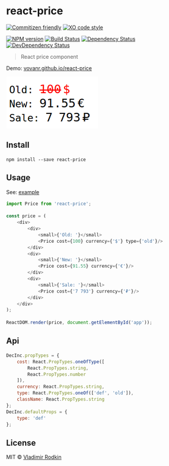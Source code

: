 # react-price

[![Commitizen friendly][commitizen-image]][commitizen-url]
[![XO code style][codestyle-image]][codestyle-url]

[![NPM version][npm-image]][npm-url]
[![Build Status][travis-image]][travis-url]
[![Dependency Status][depstat-image]][depstat-url]
[![DevDependency Status][depstat-dev-image]][depstat-dev-url]

> React price component

Demo: [vovanr.github.io/react-price][demo]

![](preview.png)

## Install

```
npm install --save react-price
```

## Usage
See: [example](example/app.jsx)

```js
import Price from 'react-price';

const price = (
    <div>
        <div>
            <small>{'Old: '}</small>
            <Price cost={100} currency={'$'} type={'old'}/>
        </div>
        <div>
            <small>{'New: '}</small>
            <Price cost={91.55} currency={'€'}/>
        </div>
        <div>
            <small>{'Sale: '}</small>
            <Price cost={'7 793'} currency={'₽'}/>
        </div>
    </div>
);

ReactDOM.render(price, document.getElementById('app'));
```

## Api

```js
DecInc.propTypes = {
    cost: React.PropTypes.oneOfType([
        React.PropTypes.string,
        React.PropTypes.number
    ]),
    currency: React.PropTypes.string,
    type: React.PropTypes.oneOf(['def', 'old']),
    className: React.PropTypes.string
};
DecInc.defaultProps = {
    type: 'def'
};
```

## License
MIT © [Vladimir Rodkin](https://github.com/VovanR)

[demo]: http://vovanr.github.io/react-price

[commitizen-url]: http://commitizen.github.io/cz-cli/
[commitizen-image]: https://img.shields.io/badge/commitizen-friendly-brightgreen.svg?style=flat-square

[codestyle-url]: https://github.com/sindresorhus/xo
[codestyle-image]: https://img.shields.io/badge/code_style-XO-5ed9c7.svg?style=flat-square

[npm-url]: https://npmjs.org/package/react-price
[npm-image]: https://img.shields.io/npm/v/react-price.svg?style=flat-square

[travis-url]: https://travis-ci.org/VovanR/react-price
[travis-image]: https://img.shields.io/travis/VovanR/react-price.svg?style=flat-square

[depstat-url]: https://david-dm.org/VovanR/react-price
[depstat-image]: https://david-dm.org/VovanR/react-price.svg?style=flat-square

[depstat-dev-url]: https://david-dm.org/VovanR/react-price
[depstat-dev-image]: https://david-dm.org/VovanR/react-price/dev-status.svg?style=flat-square

